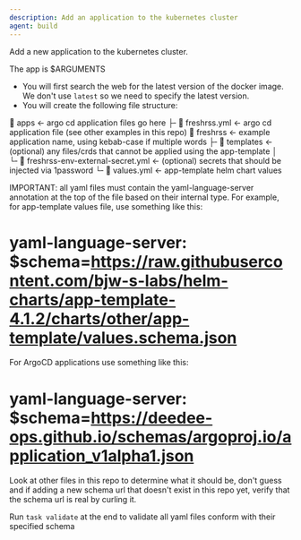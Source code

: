 ```yaml
---
description: Add an application to the kubernetes cluster
agent: build
---
```


Add a new application to the kubernetes cluster.

The app is $ARGUMENTS

- You will first search the web for the latest version of the docker image. We don't use `latest` so we need to specify the latest version.
- You will create the following file structure:

󰝰 apps <- argo cd application files go here
├╴ freshrss.yml <- argo cd application file (see other examples in this repo)
󰝰 freshrss <- example application name, using kebab-case if multiple words
├╴󰝰 templates <- (optional) any files/crds that cannot be applied using the app-template
│ └╴ freshrss-env-external-secret.yml <- (optional) secrets that should be injected via 1password
└╴ values.yml <- app-template helm chart values

IMPORTANT: all yaml files must contain the yaml-language-server annotation at the top of the file based on their internal type. For example, for app-template values file, use something like this:

# yaml-language-server: $schema=https://raw.githubusercontent.com/bjw-s-labs/helm-charts/app-template-4.1.2/charts/other/app-template/values.schema.json

For ArgoCD applications use something like this:

# yaml-language-server: $schema=https://deedee-ops.github.io/schemas/argoproj.io/application_v1alpha1.json

Look at other files in this repo to determine what it should be, don't guess and
if adding a new schema url that doesn't exist in this repo yet, verify that the
schema url is real by curling it.

Run `task validate` at the end to validate all yaml files conform with their specified schema
